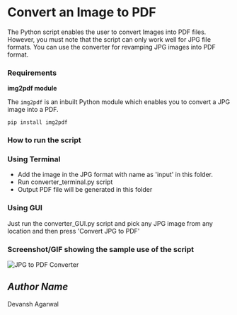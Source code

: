     
# Convert an Image to PDF
<!--Remove the below lines and add yours -->
The Python script enables the user to convert Images into PDF files. However, you must note that the script can only work well for JPG file formats. You can use the converter for revamping JPG images into PDF format.

### Requirements
<!--Remove the below lines and add yours -->
**img2pdf module**

The `img2pdf` is an inbuilt Python module which enables you to convert a JPG image into a PDF.

    pip install img2pdf

### How to run the script
<!--Remove the below lines and add yours -->
### Using Terminal

-   Add the image in the JPG format with name as 'input' in this folder.
-   Run converter_terminal.py script
-   Output PDF file will be generated in this folder

### Using GUI

Just run the converter_GUI.py script and pick any JPG image from any location and then press 'Convert JPG to PDF'

### Screenshot/GIF showing the sample use of the script
<!--Remove the below lines and add yours -->

![JPG to PDF Converter](https://drive.google.com/file/d/1_86AVHC3DkrOCcVsEbTXWejsXtnJOVqq/view?usp=sharing)

## *Author Name*
<!--Remove the below lines and add yours -->
Devansh Agarwal
